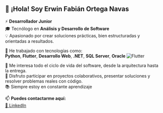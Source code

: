 ## 👋 ¡Hola! Soy Erwin Fabián Ortega Navas

⚡ **Desarrollador Junior**  
🎓 Tecnólogo en **Análisis y Desarrollo de Software**  
💡 Apasionado por crear soluciones prácticas, bien estructuradas y orientadas a resultados.

🔧 He trabajado con tecnologías como:  
**Python**, **Flutter**, **Desarrollo Web**, **.NET**, **SQL Server**, **Oracle**
![Flutter](https://img.shields.io/badge/Flutter-02569B?style=for-the-badge&logo=flutter&logoColor=white)

🚀 Me interesa todo el ciclo de vida del software, desde la arquitectura hasta la entrega.  
🤝 Disfruto participar en proyectos colaborativos, presentar soluciones y resolver problemas reales con código.  
📚 Siempre estoy en constante aprendizaje

📫 **Puedes contactarme aquí:**  
[🔗 LinkedIn](https://www.linkedin.com/in/fabian-ortega1)


